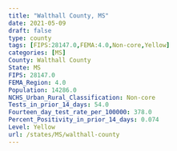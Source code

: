 ```yaml
---
title: "Walthall County, MS"
date: 2021-05-09
draft: false
type: county
tags: [FIPS:28147.0,FEMA:4.0,Non-core,Yellow]
categories: [MS]
County: Walthall County
State: MS
FIPS: 28147.0
FEMA_Region: 4.0
Population: 14286.0
NCHS_Urban_Rural_Classification: Non-core
Tests_in_prior_14_days: 54.0
Fourteen_day_test_rate_per_100000: 378.0
Percent_Positivity_in_prior_14_days: 0.074
Level: Yellow
url: /states/MS/walthall-county
---
```



